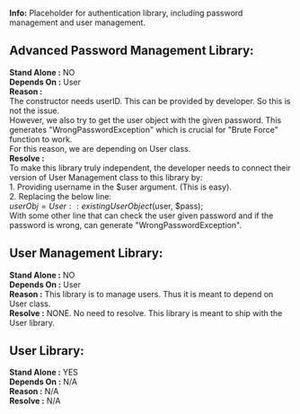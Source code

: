 **Info:** Placeholder for authentication library, including password management and user management.


Advanced Password Management Library:
--------------------------------------------

**Stand Alone	:** NO<BR>
**Depends On	:** User<BR>
**Reason	:**
		  <BR>
		  The constructor needs userID. This can be provided by developer. So this is not the issue.<BR>
		  However, we also try to get the user object with the given password. This generates "WrongPasswordException" which is crucial for "Brute Force" function to work.<BR>
		  For this reason, we are depending on User class.
		  <BR>
**Resolve	:**
		  <BR>
		  To make this library truly independent, the developer needs to connect their version of User Management class to this library by:<BR>
		  1. Providing username in the $user argument. (This is easy).<BR>
		  2. Replacing the below line:<BR>
			$userObj = User::existingUserObject($user, $pass);<BR>
		     With some other line that can check the user given password and if the password is wrong, can generate "WrongPasswordException".
		  <BR>




User Management Library:
--------------------------------
**Stand Alone	:** NO<BR>
**Depends On	:** User<BR>
**Reason	:** This library is to manage users. Thus it is meant to depend on User class.<BR>
**Resolve	:** NONE. No need to resolve. This library is meant to ship with the User library.<BR>




User Library:
-----------------------
**Stand Alone	:** YES<BR>
**Depends On	:** N/A<BR>
**Reason	:** N/A<BR>
**Resolve	:** N/A<BR>